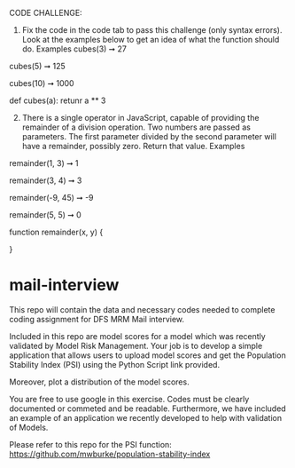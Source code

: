 CODE CHALLENGE:

1) Fix the code in the code tab to pass this challenge (only syntax errors). Look at the examples below to get an idea of what the function should do.
Examples
cubes(3) ➞ 27

cubes(5) ➞ 125

cubes(10) ➞ 1000

def cubes(a):
	retunr a ** 3
  
  
2) There is a single operator in JavaScript, capable of providing the remainder of a division operation. Two numbers are passed as parameters. The first parameter divided by the second parameter will have a remainder, possibly zero. Return that value.
Examples

remainder(1, 3) ➞ 1

remainder(3, 4) ➞ 3

remainder(-9, 45) ➞ -9

remainder(5, 5) ➞ 0

function remainder(x, y) {
	
}


# mail-interview
This repo will contain the data and necessary codes needed to complete coding assignment for DFS MRM Mail interview.

Included in this repo are model scores for a model which was recently validated by Model Risk Management. Your job is to develop a simple application that allows users to upload model scores and get the Population Stability Index (PSI) using the Python Script link provided.

Moreover, plot a distribution of the model scores. 

You are free to use google in this exercise. Codes must be clearly documented or commeted and be readable. Furthermore, we have included an example of an application we recently developed to help with validation of Models.

Please refer to this repo for the PSI function: https://github.com/mwburke/population-stability-index


